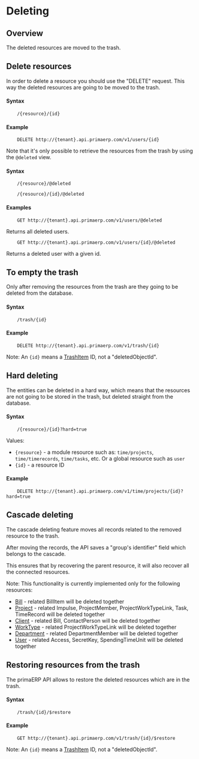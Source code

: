 Deleting
==

## Overview

The deleted resources are moved to the trash.

## Delete resources

In order to delete a resource you should use the "DELETE" request. This way the deleted resources are going to be moved to the trash.

#### Syntax

		/{resource}/{id}

#### Example

		DELETE http://{tenant}.api.primaerp.com/v1/users/{id}

Note that it's only possible to retrieve the resources from the trash by using the `@deleted` view.

#### Syntax

		/{resource}/@deleted

		/{resource}/{id}/@deleted

#### Examples

		GET http://{tenant}.api.primaerp.com/v1/users/@deleted

Returns all deleted users.

		GET http://{tenant}.api.primaerp.com/v1/users/{id}/@deleted

Returns a deleted user with a given id.

## To empty the trash

Only after removing the resources from the trash are they going to be deleted from the database.

#### Syntax

		/trash/{id}

#### Example

		DELETE http://{tenant}.api.primaerp.com/v1/trash/{id}

Note: An `{id}` means a [TrashItem](/resources/core/trashitem.md) ID, not a "deletedObjectId".

## Hard deleting

The entities can be deleted in a hard way, which means that the resources are not going to be stored in the trash, but deleted straight from the database.

#### Syntax

		/{resource}/{id}?hard=true

Values:

- `{resource}` - a module resource such as: `time/projects`, `time/timerecords`, `time/tasks`, etc. Or a global resource such as `user`
- `{id}` - a resource ID

#### Example

		DELETE http://{tenant}.api.primaerp.com/v1/time/projects/{id}?hard=true

## Cascade deleting

The cascade deleting feature moves all records related to the removed resource to the trash.

After moving the records, the API saves a "group's identifier" field which belongs to the cascade.

This ensures that by recovering the parent resource, it will also recover all the connected resources.

Note: This functionality is currently implemented only for the following resources:

- [Bill](/resources/billing/bill.md) - related BillItem will be deleted together
- [Project](/resources/time/project.md) - related Impulse, ProjectMember, ProjectWorkTypeLink, Task, TimeRecord will be deleted together
- [Client](/resources/time/client.md) - related Bill, ContactPerson will be deleted together
- [WorkType](/resources/time/worktype.md) - related ProjectWorkTypeLink will be deleted together
- [Department](/resources/core/department.md) - related DepartmentMember will be deleted together
- [User](/resources/core/user.md) - related Access, SecretKey, SpendingTimeUnit will be deleted together

## Restoring resources from the trash

The primaERP API allows to restore the deleted resources which are in the trash.

#### Syntax

		/trash/{id}/$restore

#### Example

		GET http://{tenant}.api.primaerp.com/v1/trash/{id}/$restore

Note: An `{id}` means a [TrashItem](/resources/core/trashitem.md) ID, not a "deletedObjectId".